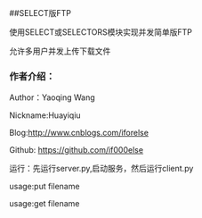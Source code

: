 ##SELECT版FTP

使用SELECT或SELECTORS模块实现并发简单版FTP

允许多用户并发上传下载文件


### 作者介绍：

Author：Yaoqing Wang

Nickname:Huayiqiu

Blog:http://www.cnblogs.com/iforelse

Github: https://github.com/if000else


运行：先运行server.py,启动服务，然后运行client.py

usage:put filename

usage:get filename